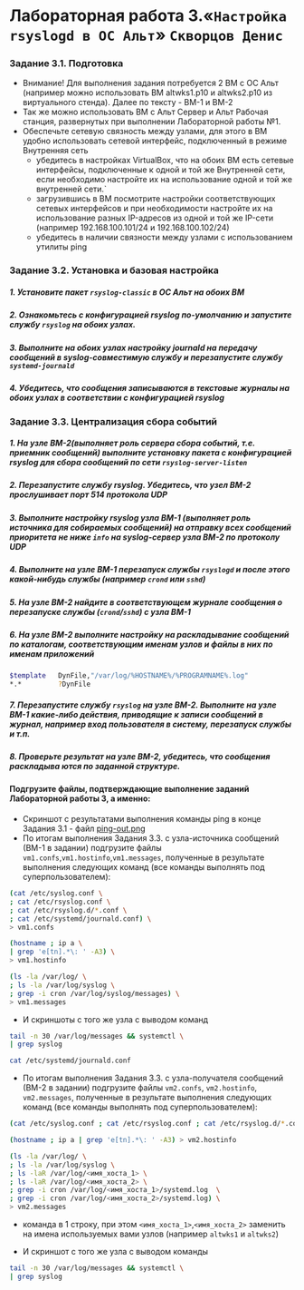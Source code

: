 # Лабораторная работа 3.«`Настройка rsyslogd в ОС Альт`» `Скворцов Денис`

### Задание 3.1. Подготовка
* Внимание! Для выполнения задания потребуется 2 ВМ с ОС Альт (например можно использовать ВМ altwks1.p10 и altwks2.p10 из виртуального стенда). Далее по тексту - ВМ-1 и ВМ-2
* Так же можно использовать ВМ с Альт Сервер и Альт Рабочая станция, развернутых при выполнении Лабораторной работы №1.
* Обеспечьте сетевую связность между узлами, для этого в ВМ удобно использовать сетевой интерфейс, подключенный в режиме Внутренняя сеть
  * убедитесь в настройках VirtualBox, что на обоих ВМ есть сетевые интерфейсы, подключенные к одной и той же Внутренней сети, если необходимо настройте их на использование одной и той же внутренней сети.`
  * загрузившись в ВМ посмотрите настройки соответствующих сетевых интерфейсов и при необходимости настройте их на использование разных IP-адресов из одной и той же IP-сети (например 192.168.100.101/24 и 192.168.100.102/24)
  * убедитесь в наличии связности между узлами с использованием утилиты ping
### Задание 3.2. Установка и базовая настройка
##### 1. Установите пакет `rsyslog-classic` в ОС Альт на обоих ВМ
##### 2. Ознакомьтесь с конфигурацией rsyslog по-умолчанию и запустите службу `rsyslog` на обоих узлах.
##### 3. Выполните на обоих узлах настройку journald на передачу сообщений в syslog-совместимую службу и перезапустите службу `systemd-journald`
##### 4. Убедитесь, что сообщения записываются в текстовые журналы на обоих узлах в соответствии с конфигурацией rsyslog
### Задание 3.3. Централизация сбора событий
##### 1. На узле ВМ-2(выполняет роль сервера сбора событий, т.е. приемник сообщений) выполните установку пакета с конфигурацией rsyslog для сбора сообщений по сети `rsyslog-server-listen`
##### 2. Перезапустите службу rsyslog. Убедитесь, что узел ВМ-2 прослушивает порт 514 протокола UDP
##### 3. Выполните настройку rsyslog узла ВМ-1 (выполняет роль источника для собираемых сообщений) на отправку всех сообщений приоритета не ниже `info` на syslog-сервер узла ВМ-2 по протоколу UDP
##### 4. Выполните на узле ВМ-1 перезапуск службы `rsyslogd` и после этого какой-нибудь службы (например `crond` или `sshd`)
##### 5. На узле ВМ-2 найдите в соответствующем журнале сообщения о перезапуске службы (`crond`/`sshd`) с узла ВМ-1
##### 6. На узле ВМ-2 выполните настройку на раскладывание сообщений по каталогам, соответствующим именам узлов и файлы в них по именам приложений 
```bash
$template   DynFile,"/var/log/%HOSTNAME%/%PROGRAMNAME%.log"
*.*         ?DynFile
```
##### 7. Перезапустите службу `rsyslog` на узле ВМ-2. Выполните на узле ВМ-1 какие-либо действия, приводящие к записи сообщений в журнал, например вход пользователя в систему, перезапуск службы и т.п.
##### 8. Проверьте результат на узле ВМ-2, убедитесь, что сообщения раскладыва ются по заданной структуре.

#### Подгрузите файлы, подтверждающие выполнение заданий Лабораторной работы 3, а именно:

* Скриншот с результатами выполнения команды ping в конце Задания 3.1 - файл 
[ping-out.png](./img/1.png)
* По итогам выполнения Задания 3.3. с узла-источника сообщений (ВМ-1 в задании) подгрузите файлы `vm1.confs`,`vm1.hostinfo`,`vm1.messages`, полученные в результате выполнения следующих команд (все команды выполнять под суперпользователем):
```bash
(cat /etc/syslog.conf \
; cat /etc/rsyslog.conf \
; cat /etc/rsyslog.d/*.conf \
; cat /etc/systemd/journald.conf) \
> vm1.confs
```
```bash
(hostname ; ip a \
| grep 'e[tn].*\: ' -A3) \
> vm1.hostinfo
```
```bash
(ls -la /var/log/ \
; ls -la /var/log/syslog \
; grep -i cron /var/log/syslog/messages) \
> vm1.messages
```
* И скриншоты с того же узла с выводом команд
```bash
tail -n 30 /var/log/messages && systemctl \
| grep syslog
```
```bash
cat /etc/systemd/journald.conf
```
* По итогам выполнения Задания 3.3. с узла-получателя сообщений (ВМ-2 в задании) подгрузите файлы `vm2.confs`, `vm2.hostinfo`, `vm2.messages`, полученные в результате выполнения следующих команд (все команды выполнять под суперпользователем):
```bash
(cat /etc/syslog.conf ; cat /etc/rsyslog.conf ; cat /etc/rsyslog.d/*.conf ) > vm2.confs
```
```bash
(hostname ; ip a | grep 'e[tn].*\: ' -A3) > vm2.hostinfo
```
```bash
(ls -la /var/log/ \
; ls -la /var/log/syslog \
; ls -laR /var/log/<имя_хоста_1> \
; ls -laR /var/log/<имя_хоста_2> \
; grep -i cron /var/log/<имя_хоста_1>/systemd.log  \
; grep -i cron /var/log/<имя_хоста_2>/systemd.log) \
> vm2.messages
```

- команда в 1 строку, при этом `<имя_хоста_1>`,`<имя_хоста_2>` заменить на имена используемых вами узлов (например `altwks1` и `altwks2`)

- И скриншот с того же узла с выводом команды
```bash
tail -n 30 /var/log/messages && systemctl \
| grep syslog
```